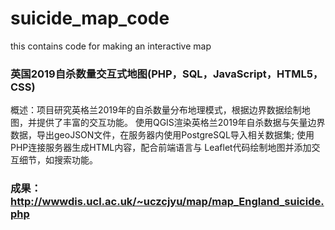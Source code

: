 # suicide_map_code
this contains code for making an interactive map

### 英国2019自杀数量交互式地图(PHP，SQL，JavaScript，HTML5，CSS) 
概述：项目研究英格兰2019年的自杀数量分布地理模式，根据边界数据绘制地图，并提供了丰富的交互功能。 
使用QGIS渲染英格兰2019年自杀数据与矢量边界数据，导出geoJSON文件，在服务器内使用PostgreSQL导入相关数据集;
使用PHP连接服务器生成HTML内容，配合前端语言与 Leaflet代码绘制地图并添加交互细节，如搜索功能。

### 成果：http://wwwdis.ucl.ac.uk/~uczcjyu/map/map_England_suicide.php
